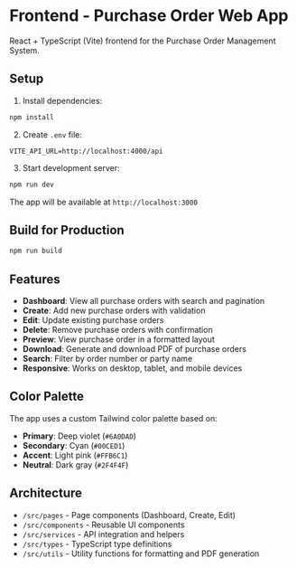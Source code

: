 # Frontend - Purchase Order Web App

React + TypeScript (Vite) frontend for the Purchase Order Management System.

## Setup

1. Install dependencies:
```bash
npm install
```

2. Create `.env` file:
```env
VITE_API_URL=http://localhost:4000/api
```

3. Start development server:
```bash
npm run dev
```

The app will be available at `http://localhost:3000`

## Build for Production

```bash
npm run build
```

## Features

- **Dashboard**: View all purchase orders with search and pagination
- **Create**: Add new purchase orders with validation
- **Edit**: Update existing purchase orders
- **Delete**: Remove purchase orders with confirmation
- **Preview**: View purchase order in a formatted layout
- **Download**: Generate and download PDF of purchase orders
- **Search**: Filter by order number or party name
- **Responsive**: Works on desktop, tablet, and mobile devices

## Color Palette

The app uses a custom Tailwind color palette based on:
- **Primary**: Deep violet (`#6A0DAD`)
- **Secondary**: Cyan (`#00CED1`)
- **Accent**: Light pink (`#FFB6C1`)
- **Neutral**: Dark gray (`#2F4F4F`)

## Architecture

- `/src/pages` - Page components (Dashboard, Create, Edit)
- `/src/components` - Reusable UI components
- `/src/services` - API integration and helpers
- `/src/types` - TypeScript type definitions
- `/src/utils` - Utility functions for formatting and PDF generation

